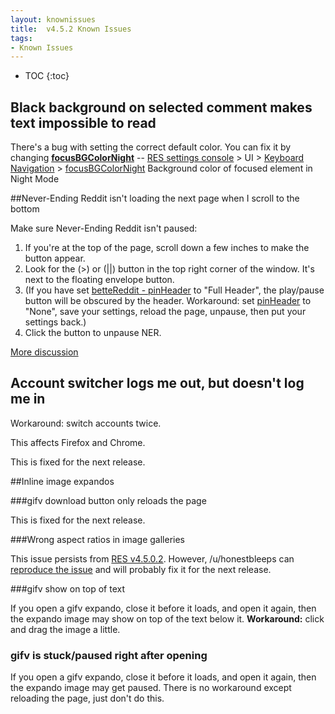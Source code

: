 ```yaml
---
layout: knownissues
title:  v4.5.2 Known Issues
tags:
- Known Issues
---
```


* TOC
{:toc}

## Black background on selected comment makes text impossible to read

There's a bug with setting the correct default color.  You can fix it by changing **[focusBGColorNight](https://www.reddit.com/r/RESissues/comments/2ppgwx/bug_night_mode_black_box_around_comment_or_title/#!settings/keyboardNav/focusBGColorNight)**
-- [](#gear)
[RES settings console](https://www.reddit.com/r/RESissues/comments/2ppgwx/bug_night_mode_black_box_around_comment_or_title/#!settings) > UI > [Keyboard Navigation](https://www.reddit.com/r/RESissues/comments/2ppgwx/bug_night_mode_black_box_around_comment_or_title/#!settings/keyboardNav "keyboardNav")  > [focusBGColorNight](https://www.reddit.com/r/RESissues/comments/2ppgwx/bug_night_mode_black_box_around_comment_or_title/#!settings/keyboardNav/focusBGColorNight)
Background color of focused element in Night Mode





##Never-Ending Reddit isn't loading the next page when I scroll to the bottom

Make sure Never-Ending Reddit isn't paused:

1. If you're at the top of the page, scroll down a few inches to make the button appear.
1. Look for the (>) or (||) button in the top right corner of the window.  It's next to the floating envelope button.
1. (If you have set [betteReddit - pinHeader](/r/RESissues/wiki/knownissues/4_5_2#!settings/betteReddit/pinHeader) to "Full Header", the play/pause button will be obscured by the header. Workaround: set [pinHeader](/r/RESissues/wiki/knownissues/4_5_2#!settings/betteReddit/pinHeader) to "None", save your settings, reload the page, unpause, then put your settings back.)
1. Click the button to unpause NER.

[More discussion](https://www.reddit.com/r/RESissues/comments/2j7akq/bug_never_ending_reddit_wont_work_with_scroll_i/cl96o2y)

## Account switcher logs me out, but doesn't log me in

Workaround: switch accounts twice.

This affects Firefox and Chrome.

This is fixed for the next release.


##Inline image expandos

###gifv download button only reloads the page

This is fixed for the next release.

###Wrong aspect ratios in image galleries

This issue persists from [RES v4.5.0.2](https://www.reddit.com/r/RESissues/wiki/knownissues/4_5_0_2#wiki_wrong_aspect_ratio_in_image_galleries).  However, /u/honestbleeps can [reproduce the issue](https://www.reddit.com/r/RESissues/comments/2ck0dj/bug_res_is_not_keeping_images_aspect_ratio/cl9kn1u?context=3) and will probably fix it for the next release.


###gifv  show on top of text

If you open a gifv expando, close it before it loads, and open it again, then the expando image may show on top of the text below it. **Workaround:** click and drag the image a little.

### gifv is stuck/paused right after opening

If you open a gifv expando, close it before it loads, and open it again, then the expando image may get paused.  There is no workaround except reloading the page, just don't do this.

